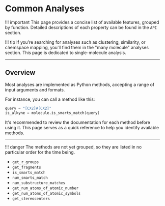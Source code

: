 # Common Analyses

!!! important
    This page provides a concise list of available features, grouped by function. Detailed descriptions of each property can be found in the `API` section.

!!! tip
    If you're searching for analyses such as clustering, similarity, or chemspace mapping, you'll find them in the "many molecule" analyses section. This page is dedicated to single-molecule analysis.

--------------------------------------------------------------------------------

## Overview

Most analyses are implemented as Python methods, accepting a range of input arguments and formats.

For instance, you can call a method like this:

``` python
query = "[CX2]#[CX2]"
is_alkyne = molecule.is_smarts_match(query)
```

It's recommended to review the documentation for each method before using it. This page serves as a quick reference to help you identify available methods.

--------------------------------------------------------------------------------

!!! danger
    The methods are not yet grouped, so they are listed in no particular order for the time being.

- `get_r_groups`
- `get_fragments`
- `is_smarts_match`
- `num_smarts_match`
- `num_substructure_matches`
- `get_num_atoms_of_atomic_number`
- `get_num_atoms_of_atomic_symbols`
- `get_stereocenters`
